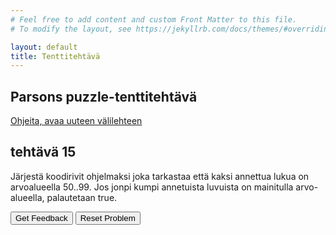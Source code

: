 ```yaml
---
# Feel free to add content and custom Front Matter to this file.
# To modify the layout, see https://jekyllrb.com/docs/themes/#overriding-theme-defaults

layout: default
title: Tenttitehtävä
---
```


## Parsons puzzle-tenttitehtävä 
[Ohjeita, avaa uuteen välilehteen](../ohjeet.md)

## tehtävä 15
Järjestä koodirivit ohjelmaksi joka tarkastaa että kaksi annettua lukua on arvoalueella 50..99. Jos jonpi kumpi annetuista luvuista on mainitulla arvo-alueella, palautetaan true. 

<div id="P15-sortableTrash" class="sortable-code"></div> 
<div id="P15-sortable" class="sortable-code"></div> 
<div style="clear:both;"></div> 
<p> 
    <input id="P15-feedbackLink" value="Get Feedback" type="button" /> 
    <input id="P15-newInstanceLink" value="Reset Problem" type="button" /> 
</p> 
<script type="text/javascript"> 
(function(){
  var initial = "function check_numbers(x, y) \n" +
    "{\n" +
    "  if ((x >= 50 && x <= 99) || (y >= 50 && y <= 99))\n" +
    "  {\n" +
    "    return true;\n" +
    "  } \n" +
    "  else \n" +
    "  {\n" +
    "    return false;\n" +
    "  }\n" +
    "} \\n console.log(check_numbers(12, 101)); \\n console.log(check_numbers(52, 80)); \\n console.log(check_numbers(15, 99)); \\n \n" +
    "if ((x <= 50 && x <= 99) || (y >= 50 && y <= 99)) #distractor\n" +
    "if ((x >= 50 && x >= 99) || (y <= 50 && y >= 99)) #distractor";
  var parsonsPuzzle = new ParsonsWidget({
    "sortableId": "P15-sortable",
    "max_wrong_lines": 10,
    "grader": ParsonsWidget._graders.LineBasedGrader,
    "exec_limit": 2500,
    "can_indent": true,
    "x_indent": 50,
    "lang": "en",
    "trashId": "P15-sortableTrash"
  });
  parsonsPuzzle.init(initial);
  parsonsPuzzle.shuffleLines();
  $("#P15-newInstanceLink").click(function(event){ 
      event.preventDefault(); 
      parsonsPuzzle.shuffleLines(); 
  }); 
  $("#P15-feedbackLink").click(function(event){ 
      event.preventDefault(); 
      parsonsPuzzle.getFeedback(); 
  }); 
})(); 
</script>



